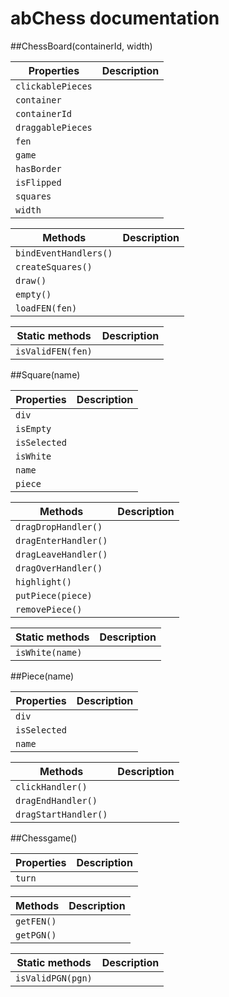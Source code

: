 # abChess documentation


##ChessBoard(containerId, width)

| Properties | Description |
|------------|-------------|
|`clickablePieces`| 
|`container`
|`containerId`
|`draggablePieces`
|`fen`
|`game`
|`hasBorder`
|`isFlipped`
|`squares`
|`width`

| Methods | Description |
|------------|-------------|
|`bindEventHandlers()`|
|`createSquares()`|
|`draw()`|
|`empty()`|
|`loadFEN(fen)`|

| Static methods | Description |
|------------|-------------|
|`isValidFEN(fen)`|


##Square(name)

| Properties | Description |
|------------|-------------|
|`div`
|`isEmpty`
|`isSelected`
|`isWhite`
|`name`
|`piece`

| Methods | Description |
|------------|-------------|
|`dragDropHandler()`
|`dragEnterHandler()`
|`dragLeaveHandler()`
|`dragOverHandler()`
|`highlight()`
|`putPiece(piece)`
|`removePiece()`

| Static methods | Description |
|------------|-------------|
|`isWhite(name)`


##Piece(name)

| Properties | Description |
|------------|-------------|
|`div`
|`isSelected`
|`name`

| Methods | Description |
|------------|-------------|
|`clickHandler()`
|`dragEndHandler()`
|`dragStartHandler()`


##Chessgame()

| Properties | Description |
|------------|-------------|
|`turn`

| Methods | Description |
|------------|-------------|
|`getFEN()`
|`getPGN()`

| Static methods | Description |
|------------|-------------|
|`isValidPGN(pgn)`
